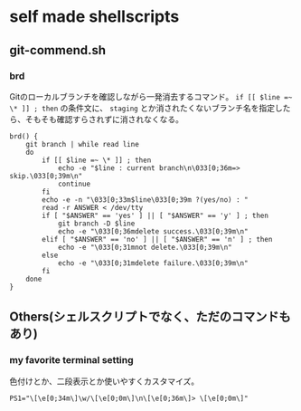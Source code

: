 # self made shellscripts

## git-commend.sh
### brd
Gitのローカルブランチを確認しながら一発消去するコマンド。
`if [[ $line =~ \* ]] ; then` の条件文に、 `staging` とか消されたくないブランチ名を指定したら、そもそも確認すらされずに消されなくなる。
```
brd() {
    git branch | while read line
    do
        if [[ $line =~ \* ]] ; then
            echo -e "$line : current branch\n\033[0;36m=> skip.\033[0;39m\n"
            continue
        fi
        echo -e -n "\033[0;33m$line\033[0;39m ?(yes/no) : "
        read -r ANSWER < /dev/tty
        if [ "$ANSWER" == 'yes' ] || [ "$ANSWER" == 'y' ] ; then
            git branch -D $line
            echo -e "\033[0;36mdelete success.\033[0;39m\n"
        elif [ "$ANSWER" == 'no' ] || [ "$ANSWER" == 'n' ] ; then
            echo -e "\033[0;31mnot delete.\033[0;39m\n"
        else
            echo -e "\033[0;31mdelete failure.\033[0;39m\n"
        fi
    done
}
```

## Others(シェルスクリプトでなく、ただのコマンドもあり)
### my favorite terminal setting
色付けとか、二段表示とか使いやすくカスタマイズ。
```
PS1="\[\e[0;34m\]\w/\[\e[0;0m\]\n\[\e[0;36m\]> \[\e[0;0m\]"
```